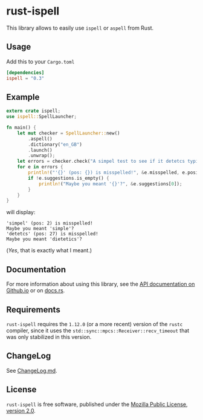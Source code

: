 rust-ispell 
===========

This library allows to easily use `ispell` or `aspell` from Rust.

Usage
-----

Add this to your `Cargo.toml`

```toml
[dependencies]
ispell = "0.3"
```

Example
-------

```rust
extern crate ispell;
use ispell::SpellLauncher;

fn main() {
    let mut checker = SpellLauncher::new()
        .aspell()
        .dictionary("en_GB")
        .launch()
        .unwrap();
    let errors = checker.check("A simpel test to see if it detetcs typing errors").unwrap();
    for e in errors {
        println!("'{}' (pos: {}) is misspelled!", &e.misspelled, e.position);
        if !e.suggestions.is_empty() {
            println!("Maybe you meant '{}'?", &e.suggestions[0]);
        }
    }
}
```

will display:

```
'simpel' (pos: 2) is misspelled!
Maybe you meant 'simple'?
'detetcs' (pos: 27) is misspelled!
Maybe you meant 'dietetics'?
```

(*Yes*, that is exactly what I meant.)

Documentation
-------------

For more information about using this library, see the
[API documentation on Github.io](https://lise-henry.github.io/rust-ispell/ispell/)
or on [docs.rs](https://docs.rs/releases/search?query=ispell).

Requirements
------------

`rust-ispell` requires the `1.12.0` (or a more recent) version of the
`rustc` compiler, since it uses the `std::sync::mpcs::Receiver::recv_timeout`
that was only stabilized in this version. 

ChangeLog
---------

See [ChangeLog.md](ChangeLog.md).

License 
-------

`rust-ispell` is free software, published under the
[Mozilla Public License, version 2.0](https://www.mozilla.org/en-US/MPL/2.0/). 
